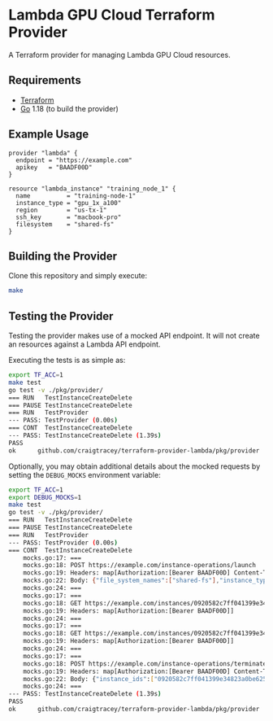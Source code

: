 Lambda GPU Cloud Terraform Provider
===
A Terraform provider for managing Lambda GPU Cloud resources.

Requirements
---
- [Terraform](https://www.terraform.io/downloads.html)
- [Go](https://golang.org/doc/install) 1.18 (to build the provider)

Example Usage
---
```
provider "lambda" {
  endpoint = "https://example.com"
  apikey   = "BAADF00D"
}

resource "lambda_instance" "training_node_1" {
  name          = "training-node-1"
  instance_type = "gpu_1x_a100"
  region        = "us-tx-1"
  ssh_key       = "macbook-pro"
  filesystem	= "shared-fs"
}
```

Building the Provider
---
Clone this repository and simply execute:
```bash
make
```

Testing the Provider
---
Testing the provider makes use of a mocked API endpoint. It will not create an resources against a Lambda API endpoint.

Executing the tests is as simple as:
```bash
export TF_ACC=1
make test
go test -v ./pkg/provider/
=== RUN   TestInstanceCreateDelete
=== PAUSE TestInstanceCreateDelete
=== RUN   TestProvider
--- PASS: TestProvider (0.00s)
=== CONT  TestInstanceCreateDelete
--- PASS: TestInstanceCreateDelete (1.39s)
PASS
ok      github.com/craigtracey/terraform-provider-lambda/pkg/provider   (cached)
```

Optionally, you may obtain additional details about the mocked requests by setting the `DEBUG_MOCKS` environment variable:

```bash
export TF_ACC=1
export DEBUG_MOCKS=1
make test
go test -v ./pkg/provider/
=== RUN   TestInstanceCreateDelete
=== PAUSE TestInstanceCreateDelete
=== RUN   TestProvider
--- PASS: TestProvider (0.00s)
=== CONT  TestInstanceCreateDelete
    mocks.go:17: ===
    mocks.go:18: POST https://example.com/instance-operations/launch
    mocks.go:19: Headers: map[Authorization:[Bearer BAADF00D] Content-Type:[application/json]]
    mocks.go:22: Body: {"file_system_names":["shared-fs"],"instance_type_name":"gpu_1x_a100","name":"training-node-1","region_name":"us-tx-1","ssh_key_names":["macbook-pro"]}
    mocks.go:24: ===
    mocks.go:17: ===
    mocks.go:18: GET https://example.com/instances/0920582c7ff041399e34823a0be62549
    mocks.go:19: Headers: map[Authorization:[Bearer BAADF00D]]
    mocks.go:24: ===
    mocks.go:17: ===
    mocks.go:18: GET https://example.com/instances/0920582c7ff041399e34823a0be62549
    mocks.go:19: Headers: map[Authorization:[Bearer BAADF00D]]
    mocks.go:24: ===
    mocks.go:17: ===
    mocks.go:18: POST https://example.com/instance-operations/terminate
    mocks.go:19: Headers: map[Authorization:[Bearer BAADF00D] Content-Type:[application/json]]
    mocks.go:22: Body: {"instance_ids":["0920582c7ff041399e34823a0be62549"]}
    mocks.go:24: ===
--- PASS: TestInstanceCreateDelete (1.39s)
PASS
ok      github.com/craigtracey/terraform-provider-lambda/pkg/provider   (cached)
```
